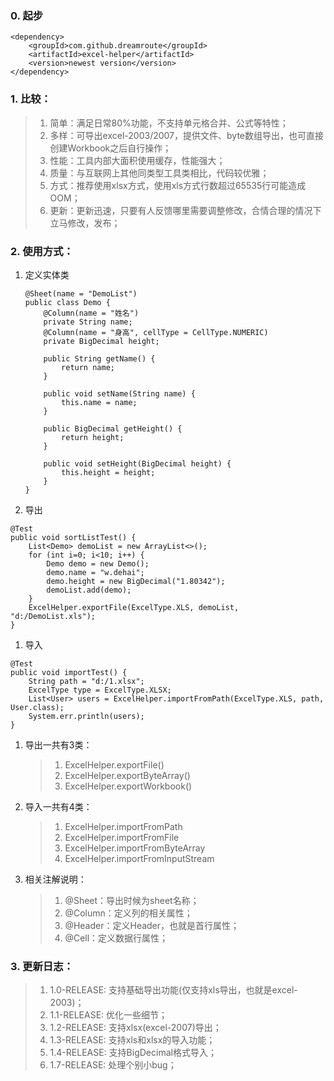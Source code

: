 ### 0. 起步

```
<dependency>
    <groupId>com.github.dreamroute</groupId>
    <artifactId>excel-helper</artifactId>
    <version>newest version</version>
</dependency>
```

### 1. 比较：

>1. 简单：满足日常80%功能，不支持单元格合并、公式等特性；
>1. 多样：可导出excel-2003/2007，提供文件、byte数组导出，也可直接创建Workbook之后自行操作；
>1. 性能：工具内部大面积使用缓存，性能强大；
>1. 质量：与互联网上其他同类型工具类相比，代码较优雅；
>1. 方式：推荐使用xlsx方式，使用xls方式行数超过65535行可能造成OOM；
>1. 更新：更新迅速，只要有人反馈哪里需要调整修改，合情合理的情况下立马修改，发布；

### 2. 使用方式：

1. 定义实体类

    ```
    @Sheet(name = "DemoList")
    public class Demo {
        @Column(name = "姓名")
        private String name;
        @Column(name = "身高", cellType = CellType.NUMERIC)
        private BigDecimal height;
    
        public String getName() {
            return name;
        }
    
        public void setName(String name) {
            this.name = name;
        }
    
        public BigDecimal getHeight() {
            return height;
        }
    
        public void setHeight(BigDecimal height) {
            this.height = height;
        }
    }
    ```
    
1. 导出

```
@Test
public void sortListTest() {
    List<Demo> demoList = new ArrayList<>();
    for (int i=0; i<10; i++) {
        Demo demo = new Demo();
        demo.name = "w.dehai";
        demo.height = new BigDecimal("1.80342");
        demoList.add(demo);
    }
    ExcelHelper.exportFile(ExcelType.XLS, demoList, "d:/DemoList.xls");
}
```

1. 导入

```
@Test
public void importTest() {
    String path = "d:/1.xlsx";
    ExcelType type = ExcelType.XLSX;
    List<User> users = ExcelHelper.importFromPath(ExcelType.XLS, path, User.class);
    System.err.println(users);
}
```

1. 导出一共有3类：

    > 1. ExcelHelper.exportFile()
    > 1. ExcelHelper.exportByteArray()
    > 1. ExcelHelper.exportWorkbook()

1. 导入一共有4类：

    > 1. ExcelHelper.importFromPath
    > 1. ExcelHelper.importFromFile
    > 1. ExcelHelper.importFromByteArray
    > 1. ExcelHelper.importFromInputStream

1. 相关注解说明：

    > 1. @Sheet：导出时候为sheet名称；
    > 1. @Column：定义列的相关属性；
    > 1. @Header：定义Header，也就是首行属性；
    > 1. @Cell：定义数据行属性；

### 3. 更新日志：

> 1. 1.0-RELEASE: 支持基础导出功能(仅支持xls导出，也就是excel-2003)；
> 1. 1.1-RELEASE: 优化一些细节；
> 1. 1.2-RELEASE: 支持xlsx(excel-2007)导出；
> 1. 1.3-RELEASE: 支持xls和xlsx的导入功能；
> 1. 1.4-RELEASE: 支持BigDecimal格式导入；
> 1. 1.7-RELEASE: 处理个别小bug；
